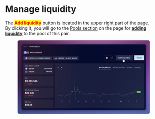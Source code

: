 # Manage liquidity

The <mark style="color:red;">**Add liquidity**</mark> button is located in the upper right part of the page.\
By clicking it, you will go to the [Pools section](../../../pools/) on the page for [**adding liquidity**](../../../pools/how-to/add-liquidity.md) to the pool of this pair.

<figure><img src="../../../../.gitbook/assets/image (100).png" alt=""><figcaption></figcaption></figure>
